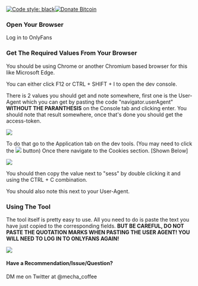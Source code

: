 [![Code style: black](https://img.shields.io/badge/code%20style-black-000000.svg)](https://github.com/psf/black)[![Donate Bitcoin](https://img.shields.io/badge/donate-$10-orange.svg)](https://coffeemecha.netlify.app/?amount=10&currency=USD)
### Open Your Browser

Log in to OnlyFans

### Get The Required Values From Your Browser

You should be using Chrome or another Chromium based browser for this like Microsoft Edge.

You can either click F12 or CTRL + SHIFT + I to open the dev console.

There is 2 values you should get and note somewhere, first one is the User-Agent which you can get by pasting the code "navigator.userAgent" **WITHOUT THE PARANTHESIS** on the Console tab and clicking enter. You should note that result somewhere, once that's done you should get the access-token.

![](https://i.imgur.com/2QA0MY4.png)

To do that go to the Application tab on the dev tools. (You may need to click the ![](https://i.imgur.com/WDIVqzh.png) button) Once there navigate to the Cookies section. [Shown Below]

![](https://i.imgur.com/f9kGee6.png) 

You should then copy the value next to "sess" by double clicking it and using the CTRL + C combination.

You should also note this next to your User-Agent.

### Using The Tool

The tool itself is pretty easy to use. All you need to do is paste the text you have just copied to the corresponding fields. **BUT BE CAREFUL, DO NOT PASTE THE QUOTATION MARKS WHEN PASTING THE USER AGENT! YOU WILL NEED TO LOG IN TO ONLYFANS AGAIN!**

![](https://i.imgur.com/90tYyQl.png)

#### Have a Recommendation/Issue/Question?

DM me on Twitter at @mecha_coffee
